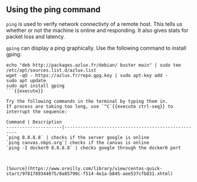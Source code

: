 ## Using the ping command ##

`ping` is used to verify network connectivty of a remote host. This tells us whether or not the machine is online and responding. It also gives stats for packet loss and latency.

`gping` can display a ping graphically. Use the following command to install gping: 

```
echo "deb http://packages.azlux.fr/debian/ buster main" | sudo tee /etc/apt/sources.list.d/azlux.list
wget -qO - https://azlux.fr/repo.gpg.key | sudo apt-key add -
sudo apt update
sudo apt install gping
```{{execute}}

Try the following commands in the terminal by typing them in.
If process are taking too long, use `^C`{{execute ctrl-seq}} to interrupt the sequence:

Command | Description
---------------------|----------------------------------------------------
`ping 8.8.8.8` | checks if the server google is online
`ping canvas.nbps.org`| checks if the canvas is online
`ping -I docker0 8.8.8.8` | checks google through the docker0 port



[Source](https://www.oreilly.com/library/view/centos-quick-start/9781789344875/0a85790c-f514-4e1a-b845-aee537cfb831.xhtml)

